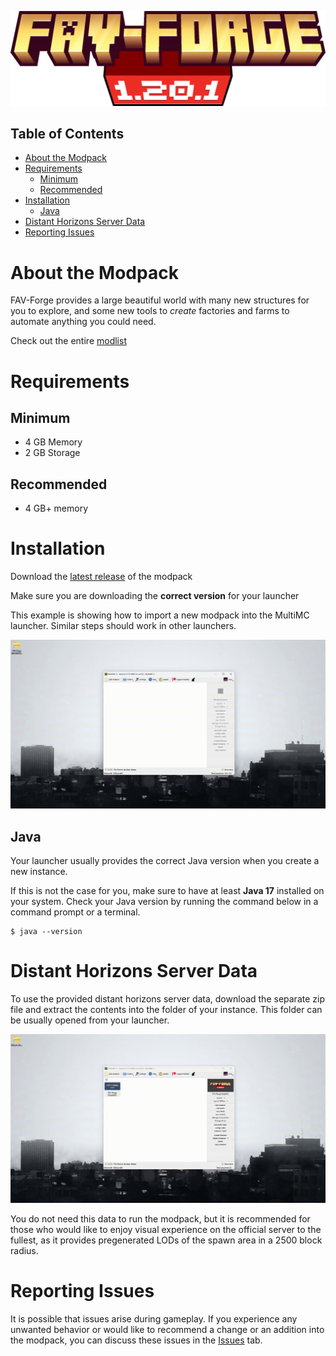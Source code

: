 ![FAV-Forge 1.20.1](media/banner.png)

## Table of Contents

- [About the Modpack](#about-the-modpack)
- [Requirements](#requirements)
  - [Minimum](#minimum)
  - [Recommended](#recommended)
- [Installation](#installation)
  - [Java](#java)
- [Distant Horizons Server Data](#distant-horizons-server-data)
- [Reporting Issues](#reporting-issues)

# About the Modpack

FAV-Forge provides a large beautiful world with many new structures for you to explore, and some new tools to _create_ factories and farms to automate anything you could need.

Check out the entire [modlist](modlist.md)

# Requirements

## Minimum

- 4 GB Memory
- 2 GB Storage

## Recommended

- 4 GB+ memory

# Installation

Download the [latest release](https://github.com/TomasTobrman/FAV-Forge/releases/latest) of the modpack

Make sure you are downloading the **correct version** for your launcher

This example is showing how to import a new modpack into the MultiMC launcher. Similar steps should work in other launchers.

![multimc example](media/multimc.gif)

## Java

Your launcher usually provides the correct Java version when you create a new instance.

If this is not the case for you, make sure to have at least **Java 17** installed on your system. Check your Java version by running the command below in a command prompt or a terminal.

```
$ java --version
```

# Distant Horizons Server Data

To use the provided distant horizons server data, download the separate zip file and extract the contents into the folder of your instance. This folder can be usually opened from your launcher.

![dhsd example](media/dhsd.gif)

You do not need this data to run the modpack, but it is recommended for those who would like to enjoy visual experience on the official server to the fullest, as it provides pregenerated LODs of the spawn area in a 2500 block radius.

# Reporting Issues

It is possible that issues arise during gameplay. If you experience any unwanted behavior or would like to recommend a change or an addition into the modpack, you can discuss these issues in the [Issues](https://github.com/TomasTobrman/FAV-Forge/issues) tab.
